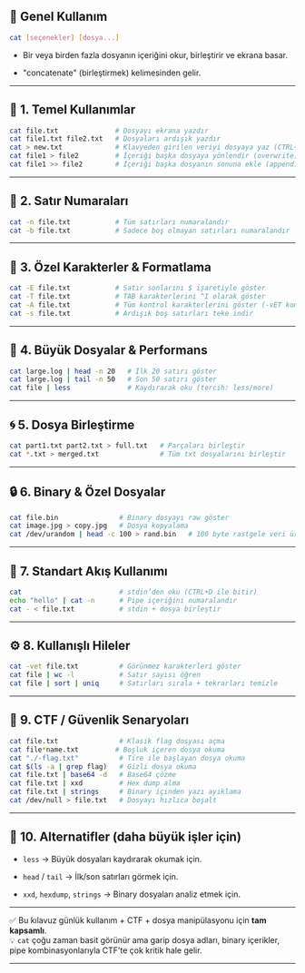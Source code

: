 ## 📌 Genel Kullanım

```bash
cat [seçenekler] [dosya...]
```

- Bir veya birden fazla dosyanın içeriğini okur, birleştirir ve ekrana basar.
    
- "concatenate" (birleştirmek) kelimesinden gelir.
    

---

## 📂 1. Temel Kullanımlar

```bash
cat file.txt              # Dosyayı ekrana yazdır
cat file1.txt file2.txt   # Dosyaları ardışık yazdır
cat > new.txt             # Klavyeden girilen veriyi dosyaya yaz (CTRL+D ile bitir)
cat file1 > file2         # İçeriği başka dosyaya yönlendir (overwrite)
cat file1 >> file2        # İçeriği başka dosyanın sonuna ekle (append)
```

---

## 🔢 2. Satır Numaraları

```bash
cat -n file.txt           # Tüm satırları numaralandır
cat -b file.txt           # Sadece boş olmayan satırları numaralandır
```

---

## 📜 3. Özel Karakterler & Formatlama

```bash
cat -E file.txt           # Satır sonlarını $ işaretiyle göster
cat -T file.txt           # TAB karakterlerini ^I olarak göster
cat -A file.txt           # Tüm kontrol karakterlerini göster (-vET kombinasyonu)
cat -s file.txt           # Ardışık boş satırları teke indir
```

---

## 📏 4. Büyük Dosyalar & Performans

```bash
cat large.log | head -n 20   # İlk 20 satırı göster
cat large.log | tail -n 50   # Son 50 satırı göster
cat file | less              # Kaydırarak oku (tercih: less/more)
```

---

## 🌀 5. Dosya Birleştirme

```bash
cat part1.txt part2.txt > full.txt   # Parçaları birleştir
cat *.txt > merged.txt               # Tüm txt dosyalarını birleştir
```

---

## 🔒 6. Binary & Özel Dosyalar

```bash
cat file.bin               # Binary dosyayı raw göster
cat image.jpg > copy.jpg   # Dosya kopyalama
cat /dev/urandom | head -c 100 > rand.bin   # 100 byte rastgele veri üret
```

---

## 🐚 7. Standart Akış Kullanımı

```bash
cat                        # stdin’den oku (CTRL+D ile bitir)
echo "hello" | cat -n      # Pipe içeriğini numaralandır
cat - < file.txt           # stdin + dosya birleştir
```

---

## ⚙️ 8. Kullanışlı Hileler

```bash
cat -vet file.txt          # Görünmez karakterleri göster
cat file | wc -l           # Satır sayısı öğren
cat file | sort | uniq     # Satırları sırala + tekrarları temizle
```

---

## 🎯 9. CTF / Güvenlik Senaryoları

```bash
cat file.txt               # Klasik flag dosyası açma
cat file*name.txt         # Boşluk içeren dosya okuma
cat "./-flag.txt"          # Tire ile başlayan dosya okuma
cat $(ls -a | grep flag)   # Gizli dosya okuma
cat file.txt | base64 -d   # Base64 çözme
cat file.txt | xxd         # Hex dump alma
cat file.txt | strings     # Binary içinden yazı ayıklama
cat /dev/null > file.txt   # Dosyayı hızlıca boşalt
```

---

## 🧩 10. Alternatifler (daha büyük işler için)

- `less` → Büyük dosyaları kaydırarak okumak için.
    
- `head` / `tail` → İlk/son satırları görmek için.
    
- `xxd`, `hexdump`, `strings` → Binary dosyaları analiz etmek için.
    

---

✅ Bu kılavuz günlük kullanım + CTF + dosya manipülasyonu için **tam kapsamlı**.  
💡 `cat` çoğu zaman basit görünür ama garip dosya adları, binary içerikler, pipe kombinasyonlarıyla CTF’te çok kritik hale gelir.

---